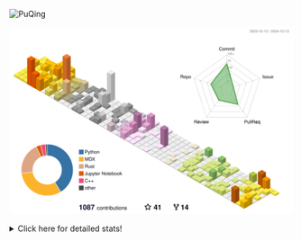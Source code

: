 ![PuQing](https://user-images.githubusercontent.com/27223114/171565019-9a56fae6-b08b-421f-99db-7e830da42371.png)

![](./profile-3d-contrib/profile-season-animate.svg)

<details>
<summary>Click here for detailed stats!</summary>

<!--START_SECTION:waka-->
![Lines of code](https://img.shields.io/badge/From%20Hello%20World%20I%27ve%20Written-1.5%20million%20lines%20of%20code-blue)

**🐱 My GitHub Data** 

> 📦 409.7 kB Used in GitHub's Storage 
 > 
> 🏆 625 Contributions in the Year 2024
 > 
> 🚫 Not Opted to Hire
 > 
> 📜 58 Public Repositories 
 > 
> 🔑 29 Private Repositories 
 > 
**I'm an Early 🐤** 

```text
🌞 Morning                520 commits         ██░░░░░░░░░░░░░░░░░░░░░░░   06.14 % 
🌆 Daytime                3722 commits        ███████████░░░░░░░░░░░░░░   43.96 % 
🌃 Evening                2121 commits        ██████░░░░░░░░░░░░░░░░░░░   25.05 % 
🌙 Night                  2103 commits        ██████░░░░░░░░░░░░░░░░░░░   24.84 % 
```


📊 **This Week I Spent My Time On** 

```text
💬 Programming Languages: 
Browsing                 21 hrs 49 mins      ███████████░░░░░░░░░░░░░░   42.91 % 
Python                   10 hrs 54 mins      █████░░░░░░░░░░░░░░░░░░░░   21.44 % 
Markdown                 3 hrs 40 mins       ██░░░░░░░░░░░░░░░░░░░░░░░   07.22 % 
CLI                      3 hrs 22 mins       ██░░░░░░░░░░░░░░░░░░░░░░░   06.64 % 
GitHubing                2 hrs 42 mins       █░░░░░░░░░░░░░░░░░░░░░░░░   05.33 % 

🔥 Editors: 
Chrome                   30 hrs 5 mins       ███████████████░░░░░░░░░░   59.15 % 
VS Code                  13 hrs 44 mins      ███████░░░░░░░░░░░░░░░░░░   27.02 % 
Obsidian                 3 hrs 39 mins       ██░░░░░░░░░░░░░░░░░░░░░░░   07.20 % 
fish                     3 hrs 22 mins       ██░░░░░░░░░░░░░░░░░░░░░░░   06.64 % 

💻 Operating System: 
Mac                      37 hrs 9 mins       ██████████████████░░░░░░░   73.04 % 
WSL                      8 hrs 21 mins       ████░░░░░░░░░░░░░░░░░░░░░   16.43 % 
Linux                    5 hrs 21 mins       ███░░░░░░░░░░░░░░░░░░░░░░   10.54 % 
```


<!--END_SECTION:waka-->
</details>
